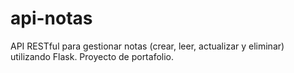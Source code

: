 # api-notas
API RESTful para gestionar notas (crear, leer, actualizar y eliminar) utilizando Flask. Proyecto de portafolio.

